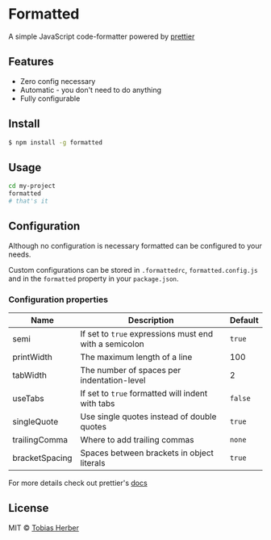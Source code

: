 # Formatted

A simple JavaScript code-formatter powered by [prettier](https://github.com/prettier/prettier)

## Features

- Zero config necessary
- Automatic - you don't need to do anything
- Fully configurable

## Install

```bash
$ npm install -g formatted
```

## Usage

```bash
cd my-project
formatted
# that's it
```

## Configuration

Although no configuration is necessary formatted can be configured to your needs.

Custom configurations can be stored in `.formattedrc`, `formatted.config.js` and in the `formatted` property in your `package.json`.

### Configuration properties

| Name           | Description                              | Default |
| -------------- | ---------------------------------------- | ------- |
| semi           | If set to `true` expressions must end with a semicolon | `true`  |
| printWidth     | The maximum length of a line             | 100     |
| tabWidth       | The number of spaces per indentation-level | 2       |
| useTabs        | If set to `true` formatted will indent with tabs | `false` |
| singleQuote    | Use single quotes instead of double quotes | `true`  |
| trailingComma  | Where to add trailing commas             | `none`  |
| bracketSpacing | Spaces between brackets in object literals | `true`  |

For more details check out prettier's [docs](https://prettier.io/docs/en/options.html) 

## License

MIT © [Tobias Herber](http://tobihrbr.com)
